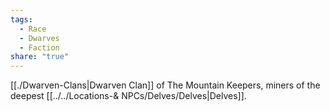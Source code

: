 ```yaml
---
tags:
  - Race
  - Dwarves
  - Faction
share: "true"
---
```


[[./Dwarven-Clans|Dwarven Clan]] of The Mountain Keepers, miners of the deepest [[../../Locations-& NPCs/Delves/Delves|Delves]]. 